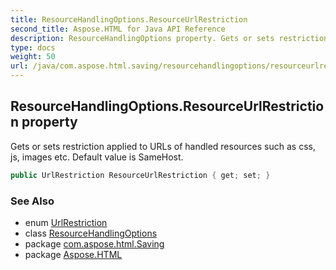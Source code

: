 ```yaml
---
title: ResourceHandlingOptions.ResourceUrlRestriction
second_title: Aspose.HTML for Java API Reference
description: ResourceHandlingOptions property. Gets or sets restriction applied to URLs of handled resources such as css js images etc. Default value is SameHost
type: docs
weight: 50
url: /java/com.aspose.html.saving/resourcehandlingoptions/resourceurlrestriction/
---
```

## ResourceHandlingOptions.ResourceUrlRestriction property

Gets or sets restriction applied to URLs of handled resources such as css, js, images etc. Default value is SameHost.

```java
public UrlRestriction ResourceUrlRestriction { get; set; }
```

### See Also

* enum [UrlRestriction](../../urlrestriction/)
* class [ResourceHandlingOptions](../)
* package [com.aspose.html.Saving](../../resourcehandlingoptions/)
* package [Aspose.HTML](../../../)
